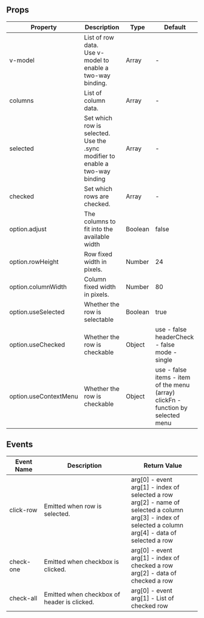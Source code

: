 ## Props
| Property | Description | Type | Default |
| -------- | ----------- | ---- | ------- |
| v-model | List of row data. <br/> Use v-model to enable a two-way binding. | Array | - |
| columns | List of column data. | Array | - |
| selected | Set which row is selected. <br/> Use the .sync modifier to enable a two-way binding | Array | - |
| checked | Set which rows are checked. | Array | - |
| option.adjust | The columns to fit into the available width | Boolean | false |
| option.rowHeight | Row fixed width in pixels. | Number | 24 |
| option.columnWidth | Column fixed width in pixels. | Number | 80 |
| option.useSelected | Whether the row is selectable | Boolean | true |
| option.useChecked | Whether the row is checkable | Object | use - false <br/> headerCheck - false <br/> mode - single |
| option.useContextMenu | Whether the row is checkable | Object | use - false <br/> items - item of the menu (array) <br/> clickFn - function by selected menu |

## Events
| Event Name | Description | Return Value |
| ---------- | ----------- | ------------ |
| click-row | Emitted when row is selected. | arg[0] - event <br/> arg[1] - index of selected a row <br/> arg[2] - name of selected a column <br/> arg[3] - index of selected a column <br/> arg[4] - data of selected a row |
| check-one | Emitted when checkbox is clicked. | arg[0] - event <br/> arg[1] - index of checked a row <br/> arg[2] - data of checked a row |
| check-all | Emitted when checkbox of header is clicked. | arg[0] - event <br/> arg[1] - List of checked row |

